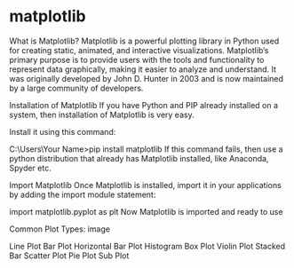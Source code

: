 # matplotlib
What is Matplotlib?
Matplotlib is a powerful plotting library in Python used for creating static, animated, and interactive visualizations. Matplotlib’s primary purpose is to provide users with the tools and functionality to represent data graphically, making it easier to analyze and understand. It was originally developed by John D. Hunter in 2003 and is now maintained by a large community of developers.

Installation of Matplotlib
If you have Python and PIP already installed on a system, then installation of Matplotlib is very easy.

Install it using this command:

C:\Users\Your Name>pip install matplotlib
If this command fails, then use a python distribution that already has Matplotlib installed, like Anaconda, Spyder etc.

Import Matplotlib
Once Matplotlib is installed, import it in your applications by adding the import module statement:

import matplotlib.pyplot as plt
Now Matplotlib is imported and ready to use

Common Plot Types:
image

Line Plot
Bar Plot Horizontal Bar Plot
Histogram
Box Plot
Violin Plot
Stacked Bar
Scatter Plot
Pie Plot
Sub Plot
